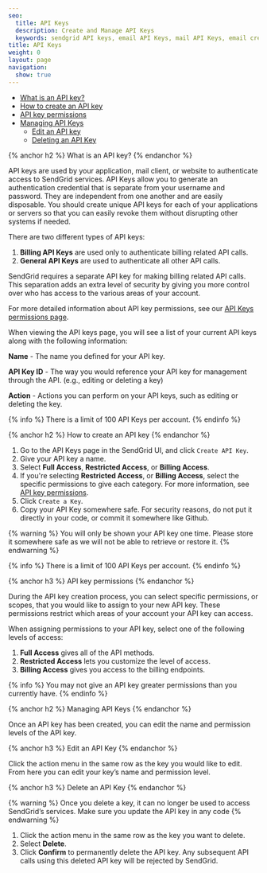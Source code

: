 ```yaml
---
seo:
  title: API Keys
  description: Create and Manage API Keys
  keywords: sendgrid API keys, email API Keys, mail API Keys, email credentials, send credentials, authentication
title: API Keys
weight: 0
layout: page
navigation:
  show: true
---
```


* [What is an API key?](#-What-is-an-API-key)
* [How to create an API key](#-How-to-create-an-API-key)
* [API key permissions](#-API-key-permissions)
* [Managing API Keys](#-Managing-API-Keys)
  * [Edit an API key](#-Edit-an-API-key)
  * [Deleting an API Key](#-Inactivate-an-API-key)

{% anchor h2 %}
What is an API key?
{% endanchor %}

API keys are used by your application, mail client, or website to authenticate access to SendGrid services. API Keys allow you to generate an authentication credential that is separate from your username and password. They are independent from one another and are easily disposable. You should create unique API keys for each of your applications or servers so that you can easily revoke them without disrupting other systems if needed.

There are two different types of API keys:

1. **Billing API Keys** are used only to authenticate billing related API calls.
1. **General API Keys** are used to authenticate all other API calls.

SendGrid requires a separate API key for making billing related API calls. This separation adds an extra level of security by giving you more control over who has access to the various areas of your account.

For more detailed information about API key permissions, see our [API Keys permissions page]({{root_url}}/Classroom/Basics/API/api_key_permissions.html).

When viewing the API keys page, you will see a list of your current API keys along with the following information:

**Name** - The name you defined for your API key.

**API Key ID** - The way you would reference your API key for management through the API. (e.g., editing or deleting a key)

**Action** - Actions you can perform on your API keys, such as editing or deleting the key.

{% info %} There is a limit of 100 API Keys per account. {% endinfo %}

{% anchor h2 %}
How to create an API key
{% endanchor %}

1. Go to the API Keys page in the SendGrid UI, and click `Create API Key`.
1. Give your API key a name.
1. Select **Full Access**, **Restricted Access**, or **Billing Access**.
1. If you're selecting **Restricted Access**, or **Billing Access**, select the specific permissions to give each category. For more information, see [API key permissions](#-API-key-permissions).
1. Click `Create a Key`.
1. Copy your API Key somewhere safe. For security reasons, do not put it directly in your code, or commit it somewhere like Github.

{% warning %}
You will only be shown your API key one time. Please store it somewhere safe as we will not be able to retrieve or restore it.
{% endwarning %}

{% info %} There is a limit of 100 API Keys per account. {% endinfo %}

{% anchor h3 %}
API key permissions
{% endanchor %}

During the API key creation process, you can select specific permissions, or scopes, that you would like to assign to your new API key. These permissions restrict which areas of your account your API key can access.

When assigning permissions to your API key, select one of the following levels of access:

1. **Full Access** gives all of the API methods.
1. **Restricted Access** lets you customize the level of access.
1. **Billing Access** gives you access to the billing endpoints.

{% info %}
You may not give an API key greater permissions than you currently have.
{% endinfo %}

{% anchor h2 %}
Managing API Keys
{% endanchor %}

Once an API key has been created, you can edit the name and permission levels of the API key. 

{% anchor h3 %}
Edit an API Key
{% endanchor %}

Click the action menu in the same row as the key you would like to edit. From here you can edit your key’s name and permission level. 

{% anchor h3 %}
Delete an API Key
{% endanchor %}

{% warning %}
Once you delete a key, it can no longer be used to access SendGrid’s services. Make sure you update the API key in any code 
{% endwarning %}

1. Click the action menu in the same row as the key you want to delete. 
1. Select **Delete**. 
1. Click **Confirm** to permanently delete the API key. Any subsequent API calls using this deleted API key will be rejected by SendGrid.

